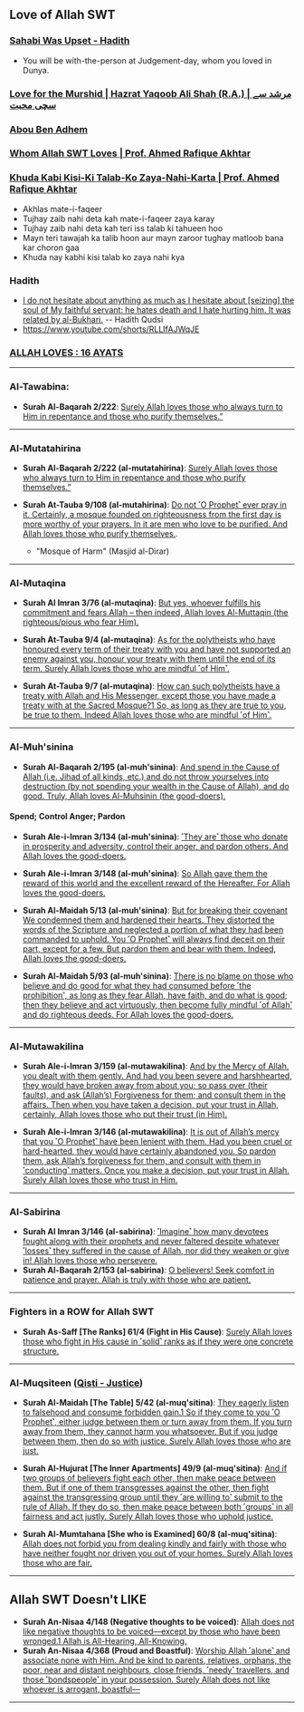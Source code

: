 ## Love of Allah SWT

### [Sahabi Was Upset - Hadith](https://www.youtube.com/shorts/2ARfP9AiVLU)
* You will be with-the-person at Judgement-day, whom you loved in Dunya.

### [Love for the Murshid | Hazrat Yaqoob Ali Shah (R.A.) | مرشد سے سچی محبت](https://www.youtube.com/watch?v=sWFfHE8ZKQQ)

### [Abou Ben Adhem](https://www.poetryfoundation.org/poems/44433/abou-ben-adhem)

### [Whom Allah SWT Loves | Prof. Ahmed Rafique Akhtar](https://www.youtube.com/shorts/tFp0Tx95tyE)

### [Khuda Kabi Kisi-Ki Talab-Ko Zaya-Nahi-Karta | Prof. Ahmed Rafique Akhtar](https://www.youtube.com/shorts/VyaGXuP8azc)
* Akhlas mate-i-faqeer
* Tujhay zaib nahi deta kah mate-i-faqeer zaya karay
* Tujhay zaib nahi deta kah teri iss talab ki tahueen hoo
* Mayn teri tawajah ka talib hoon aur mayn zaroor tughay matloob bana kar choron gaa
* Khuda nay kabhi kisi talab ko zaya nahi kya

### Hadith
* [I do not hesitate about anything as much as I hesitate about [seizing] the soul of My faithful servant: he hates death and I hate hurting him. It was related by al-Bukhari.](https://sunnah.com/qudsi40:25) -- Hadith Qudsi
* https://www.youtube.com/shorts/RLLIfAJWqJE

### [ALLAH LOVES : 16 AYATS](https://quranawareness.wordpress.com/allah-loves-16-ayats/)

***

### Al-Tawabina:
 * __Surah Al-Baqarah 2/222__: [Surely Allah loves those who always turn to Him in repentance and those who purify themselves.”](https://quranwbw.com/2/222)

***

### Al-Mutatahirina
* __Surah Al-Baqarah 2/222 (al-mutatahirina)__: [Surely Allah loves those who always turn to Him in repentance and those who purify themselves.”](https://quranwbw.com/2/222)

*  __Surah At-Tauba 9/108 (al-mutahirina)__: [Do not ˹O Prophet˺ ever pray in it. Certainly, a mosque founded on righteousness from the first day is more worthy of your prayers. In it are men who love to be purified. And Allah loves those who purify themselves.](https://quranwbw.com/9/108).
    * "Mosque of Harm" (Masjid al-Dirar)

**** 

### Al-Mutaqina
* __Surah Al Imran 3/76 (al-mutaqina)__: [But yes, whoever fulfills his commitment and fears Allah – then indeed, Allah loves Al-Muttaqin (the righteous/pious who fear Him).](https://quranwbw.com/3/76)

* __Surah At-Tauba 9/4 (al-mutaqina)__: [As for the polytheists who have honoured every term of their treaty with you and have not supported an enemy against you, honour your treaty with them until the end of its term. Surely Allah loves those who are mindful ˹of Him˺.](https://quranwbw.com/9/4)

* __Surah At-Tauba 9/7 (al-mutaqina)__: [How can such polytheists have a treaty with Allah and His Messenger, except those you have made a treaty with at the Sacred Mosque?1 So, as long as they are true to you, be true to them. Indeed Allah loves those who are mindful ˹of Him˺.](https://quranwbw.com/9/7)

***

### Al-Muh'sinina
* __Surah Al-Baqarah 2/195 (al-muh'sinina)__: [And spend in the Cause of Allah (i.e. Jihad of all kinds, etc.) and do not throw yourselves into destruction (by not spending your wealth in the Cause of Allah), and do good. Truly, Allah loves Al-Muhsinin (the good-doers).](https://quranwbw.com/2/195)

#### Spend; Control Anger; Pardon
* __Surah Ale-i-Imran 3/134 (al-muh'sinina)__: [˹They are˺ those who donate in prosperity and adversity, control their anger, and pardon others. And Allah loves the good-doers.](https://quranwbw.com/3/134)

* __Surah Ale-i-Imran 3/148 (al-muh'sinina)__: [So Allah gave them the reward of this world and the excellent reward of the Hereafter. For Allah loves the good-doers.](https://quranwbw.com/3/148)

* __Surah Al-Maidah 5/13 (al-muh'sinina)__: [But for breaking their covenant We condemned them and hardened their hearts. They distorted the words of the Scripture and neglected a portion of what they had been commanded to uphold. You ˹O Prophet˺ will always find deceit on their part, except for a few. But pardon them and bear with them. Indeed, Allah loves the good-doers.](https://quranwbw.com/5/13)

* __Surah Al-Maidah 5/93 (al-muh'sinina)__: [There is no blame on those who believe and do good for what they had consumed before ˹the prohibition˺, as long as they fear Allah, have faith, and do what is good; then they believe and act virtuously, then become fully mindful ˹of Allah˺ and do righteous deeds. For Allah loves the good-doers.](https://quranwbw.com/5/93)

***

### Al-Mutawakilina
* __Surah Ale-i-Imran 3/159 (al-mutawakilina)__: [And by the Mercy of Allah, you dealt with them gently. And had you been severe and harsh­hearted, they would have broken away from about you; so pass over (their faults), and ask (Allah’s) Forgiveness for them; and consult them in the affairs. Then when you have taken a decision, put your trust in Allah, certainly, Allah loves those who put their trust (in Him).](https://quranwbw.com/3/159)

* __Surah Ale-i-Imran 3/146 (al-mutawakilina)__: [It is out of Allah’s mercy that you ˹O Prophet˺ have been lenient with them. Had you been cruel or hard-hearted, they would have certainly abandoned you. So pardon them, ask Allah’s forgiveness for them, and consult with them in ˹conducting˺ matters. Once you make a decision, put your trust in Allah. Surely Allah loves those who trust in Him.](https://quran.com/3/146)

*** 

### Al-Sabirina
* __Surah Al Imran 3/146 (al-sabirina)__: [˹Imagine˺ how many devotees fought along with their prophets and never faltered despite whatever ˹losses˺ they suffered in the cause of Allah, nor did they weaken or give in! Allah loves those who persevere.](https://quranwbw.com/3/146)
* __Surah Al-Baqarah 2/153 (al-sabirina)__: [O believers! Seek comfort in patience and prayer. Allah is truly with those who are patient.](https://quranwbw.com/2/153)

***

### Fighters in a ROW for Allah SWT
* __Surah As-Saff [The Ranks] 61/4 (Fight in His Cause)__: [Surely Allah loves those who fight in His cause in ˹solid˺ ranks as if they were one concrete structure.](https://quranwbw.com/61/4)

***

### Al-Muqsiteen ([Qisti - Justice](https://quranwbw.com/55))
* __Surah Al-Maidah [The Table] 5/42 (al-muq'sitina)__: [They eagerly listen to falsehood and consume forbidden gain.1 So if they come to you ˹O Prophet˺, either judge between them or turn away from them. If you turn away from them, they cannot harm you whatsoever. But if you judge between them, then do so with justice. Surely Allah loves those who are just.](https://quranwbw.com/5/42)

* __Surah Al-Hujurat [The Inner Apartments] 49/9 (al-muq'sitina)__: [And if two groups of believers fight each other, then make peace between them. But if one of them transgresses against the other, then fight against the transgressing group until they ˹are willing to˺ submit to the rule of Allah. If they do so, then make peace between both ˹groups˺ in all fairness and act justly. Surely Allah loves those who uphold justice.](https://quranwbw.com/49/9)

* __Surah Al-Mumtahana [She who is Examined] 60/8 (al-muq'sitina)__: [Allah does not forbid you from dealing kindly and fairly with those who have neither fought nor driven you out of your homes. Surely Allah loves those who are fair.](https://quranwbw.com/60/8)

***

## Allah SWT Doesn't LIKE

* __Surah An-Nisaa 4/148 (Negative thoughts to be voiced)__: [Allah does not like negative thoughts to be voiced—except by those who have been wronged.1 Allah is All-Hearing, All-Knowing.](https://quranwbw.com/4/148)
* __Surah An-Nisaa 4/368 (Proud and Boastful)__: [Worship Allah ˹alone˺ and associate none with Him. And be kind to parents, relatives, orphans, the poor, near and distant neighbours, close friends, ˹needy˺ travellers, and those ˹bondspeople˺ in your possession. Surely Allah does not like whoever is arrogant, boastful—](https://quranwbw.com/4/36)

***
